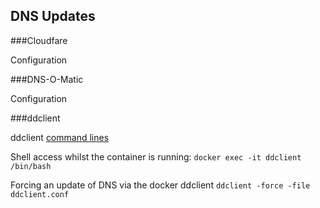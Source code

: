 ## DNS Updates

###Cloudfare

Configuration

###DNS-O-Matic

Configuration

###ddclient

ddclient [command lines](https://sourceforge.net/p/ddclient/wiki/usage/)

Shell access whilst the container is running: ```docker exec -it ddclient /bin/bash```

Forcing an update of DNS via the docker ddclient ```ddclient -force -file ddclient.conf```
